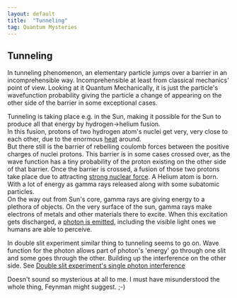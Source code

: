```yaml
---
layout: default
title:  "Tunneling"
tag: Quantum Mysteries
---
```


## Tunneling

In tunneling phenomenon, an elementary particle jumps over a barrier in an incomprehensible way. Incomprehensible at least from classical mechanics' point of view. Looking at it Quantum Mechanically, it is just the particle's wavefunction probability giving the particle a change of appearing on the other side of the barrier in some exceptional cases. 

Tunneling is taking place e.g. in the Sun, making it possible for the Sun to produce all that energy by hydrogen->helium fusion.  
In this fusion, protons of two hydrogen atom's nuclei get very, very close to each other, due to the enormous [heat]( ../../../2022/09/15/entropy.html) around.  
But there still is the barrier of rebelling coulomb forces between the positive charges of nuclei protons. This barrier is in some cases crossed over, as the wave function has a tiny probability of the proton existing on the other side of that barrier. Once the barrier is crossed, a fusion of those two protons take place due to attracting [strong nuclear force](../../../2022/09/29/subatomic-particles#qcd). A Helium atom is born. With a lot of energy as gamma rays released along with some subatomic particles.  
On the way out from Sun's core, gamma rays are giving energy to a plethora of objects. On the very surface of the sun, gamma rays make electrons of metals and other materials there to excite. When this excitation gets discharged, a [photon is emitted](../../../2022/02/08/what-is-light.html), including the visible light ones we humans are able to perceive.

In double slit experiment similar thing to tunneling seems to go on. Wave function for the photon allows part of photon's 'energy' go through one slit and some goes through the other. Building up the interference on the other side. See [Double slit experiment's single photon interference](https://veikkonyfors.github.io/blog/2022/03/20/double-slit-experiment-single-photon-interference.html)

Doesn't sound so mysterious at all to me. I must have misunderstood the whole thing, Feynman might suggest. ;-)